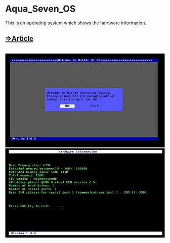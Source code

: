 # Aqua_Seven_OS
This is an operating system which shows the hardware information.

<h2><a href="https://medium.com/@janakapradeepedirisinghe/creating-a-simple-os-assembly-language-8000f8189208">=>Article</h2>
<br>
  
<img src="a.jpg">
<br>
<img src="b.jpg">

